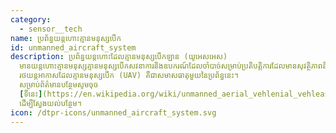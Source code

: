 ```yaml
---
category: 
  - sensor__tech
name: ប្រព័ន្ធយន្តហោះគ្មានមនុស្សបើក
id: unmanned_aircraft_system
description: ប្រព័ន្ធយន្ដហោះដែលគ្មានមនុស្សបើកឡាន (យូអេសអេស)
  មានយន្តហោះគ្មានមនុស្សគ្មានមនុស្សបើកសវនាការនិងឧបករណ៍ដែលចាំបាច់សម្រាប់ប្រតិបត្តិការដែលមានសុវត្ថិភាពនិងប្រសិទ្ធភាពនៃយន្តហោះនោះ។
  រថយន្តអាកាសដែលគ្មានមនុស្សបើក (UAV) គឺជាសមាសធាតុមួយនៃប្រព័ន្ធនេះ។
  សម្រាប់ព័ត៌មានបន្ថែមសូមចុច
  [ទីនេះ](https://en.wikipedia.org/wiki/unmanned_aerial_vehlenial_vehleasestterminoology)
  ដើម្បីស្វែងយល់បន្ថែម។
icon: /dtpr-icons/unmanned_aircraft_system.svg
---
```

